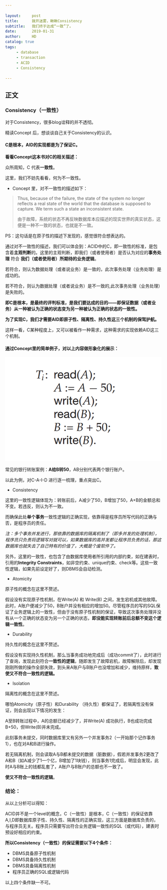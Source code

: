 ```yaml
---

layout:     post
title:      拨开迷雾，瞅瞅Consistency
subtitle:   我们终于达成“一致”了。
date:       2019-01-31
author:     HD
catalog: true
tags:
     - database
     - transaction
     - ACID
     - Consistency

---
```


## 正文

### Consistency（一致性）

对于Consistency，很多blog诠释的并不透彻。

精读Concept 后，想谈谈自己关于Consistency的认识。

 

#### C是根本，AID的实现都是为了保证C。

**看看Concept这本书对C的相关描述：**

众所周知，C 代表**一致性**。

这里，我们不妨先看看，何为不一致性。

- Concept 里，对不一致性的描述如下：

> Thus, because of the failure, the state of the system no longer reflects a real state of the world that the database is supposed to capture. We term such a state an inconsistent state.
>
> 由于故障，系统的状态不再反映数据库本应描述的现实世界的真实状态，这便是一种不一致的状态，也就是不一致。

PS：这句话是在原子性的描述下发现的，感觉很符合想表达的。

通过对不一致性的描述，我们可以体会到：ACID中的C，即一致性的标准，是包含着**主观判断**的。这里的主观判断，即我们（或者使用者）是否认为对应的**事务处理** 符合 **我们（或者使用者）所期待的业务逻辑**。

 

若符合，则认为数据处理（或者说业务）是一致的，此次事务处理（业务处理）是成功的。

若不符合，则认为数据处理（或者说业务）是不一致的,此次事务处理（业务处理）是失败的。

 

**即C是根本，是最终的评判标准，是我们要达成的目的——即保证数据（或者业务）从一种被认为正确的状态变为另一种被认为正确的状态的一致性。**

**为了实现C，我们才需要AID即原子性、隔离性、持久性这三个机制的保驾护航。**

 

这样一看，C某种程度上，又可以被看作一种需求，这种需求的实现依赖AID这三个机制。

 

#### 通过Concept里的简单例子，对以上内容做形象化的展示：

![](https://raw.githubusercontent.com/TheFrancisHe/TheFrancisHe.github.io/master/img/consistency.png)

常见的银行转账案例：**A给B转50**，AB分别代表两个银行账户。

 

以此为例，对C-A-I-D 进行逐一梳理，重点突出C。

 

- Consistency

这里的一致性逻辑体现为：转账前后，A减少了50，B增加了50，A+B的金额总和不变。若违反，则认为不一致。

而确保此处**单个事务**一致性逻辑的正确实现，依靠得是程序员所写代码的正确与否，是程序员的责任。

*注：多个事务并发进行，那依靠的数据库的隔离机制了（即多并发的处理机制），程序员只负责将逻辑写对就可以，如果数据库的高并发都让程序员负责的话，那这数据库也就失去了自己特有的价值了，大概是个废软件了。*

另外，这里的一致性，也包含了由数据库使用者所引用的内部约束，如在建表时，引用的**Integrity Constraints**，如非空约束、unique约束、check等。这些一致性逻辑，如果先前设定好了，则DBMS会自动检测。

 

- Atomicity

原子性的概念在这里不赘述。

假设没有实现原子性机制，在Write(A) 和 Write(B) 之间，发生宕机或其他故障。此时，A账户便减少了50，B账户并没有相应的增加50。尽管程序员的写的SQL保证了业务逻辑上的一致性，但由于没有原子性机制的保证，导致这次事务处理并没有从一个正确的状态变为另一个正确的状态，**即没能实现转账前后总额不变这个逻辑一致性**。

- Durability

持久性的概念在这里不赘述。

假设没有实现持久性机制，那么当事务成功地完成后（成功commit了），此时进行了查询，发现此刻符合**一致性的逻辑**，随即发生了故障宕机，故障解除后，却发现刚刚所做的操作全部失效，到头来A账户与B账户也没增加和减少，维持原样，**致使又不符合一致性的逻辑。**

 

- Isolation

隔离性的概念在这里不赘述。

哪怕Atomicity（原子性）和Durability （持久性）都保证了，若隔离性没有保证，则会出现以下情况的发生：

A至B转账过程中，A的总额已经减少了，并Write(A) 成功执行，B也成功完成B+50，但Write(B)并未完成。

此刻事务未提交，同时数据库里又有另外一个并发事务2（一开始那个记作事务1），也在对A和B进行操作。

若无隔离机制，则会读取A与B都未提交的数据（脏数据），假若并发事务2更改了A和B（如A减少了1一个亿，B增加了1块钱），则当事务1完成后，明显会发现，此时A与B账上的钱都乱套了，A账户与B账户的总额也不一致了。

**使又不符合一致性的逻辑**。

 

### 结论：

从以上分析可以得知：

ACID并不是一个level的概念，C（一致性）是根本，C（一致性）的保证依靠A,I,D即数据库原子性、持久性、隔离性的正确实现，这三方面是数据库负责的，与程序员无关。程序员只需要写出符合业务逻辑一致性的SQL（或代码），建表时预设好相应的约束。

**所以Consistency（一致性）的保证需要以下4个条件：**

- DBMS具备原子性机制
- DBMS具备持久性机制
- DBMS具备隔离性机制
- 程序员正确的SQL或逻辑代码

以上四个条件缺一不可。


